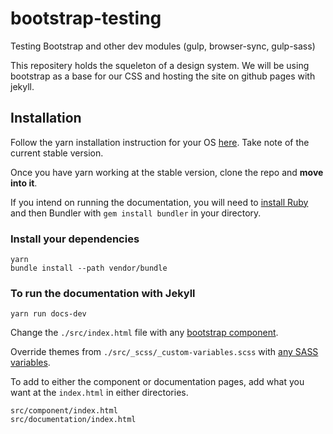 # bootstrap-testing
Testing Bootstrap and other dev modules (gulp, browser-sync, gulp-sass)

This repositery holds the squeleton of a design system. We will be using bootstrap as a base for our CSS and hosting the site on github pages with jekyll.

## Installation 
Follow the yarn installation instruction for your OS 
<a href="https://yarnpkg.com/lang/en/docs/install/#debian-stable" target="_blank">here</a>. Take note of the current stable version.  

Once you have yarn working at the stable version, clone the repo and __move into it__.  

If you intend on running the documentation, you will need to <a href="https://www.ruby-lang.org/en/documentation/installation/" target="_blank">install Ruby</a> and then Bundler with `gem install bundler` in your directory.

### Install your dependencies
    yarn    
    bundle install --path vendor/bundle
 
### To run the documentation with Jekyll
    yarn run docs-dev

Change the `./src/index.html` file with any <a href="https://getbootstrap.com/docs/4.1/components/alerts/" target="_blank">bootstrap component</a>.
 
Override themes from `./src/_scss/_custom-variables.scss` with <a href="https://getbootstrap.com/docs/4.1/getting-started/theming/#theme-colors" target="_blank">any SASS variables</a>.

To add to either the component or documentation pages, add what you want at the `index.html` in either directories.
```
src/component/index.html
src/documentation/index.html
```
